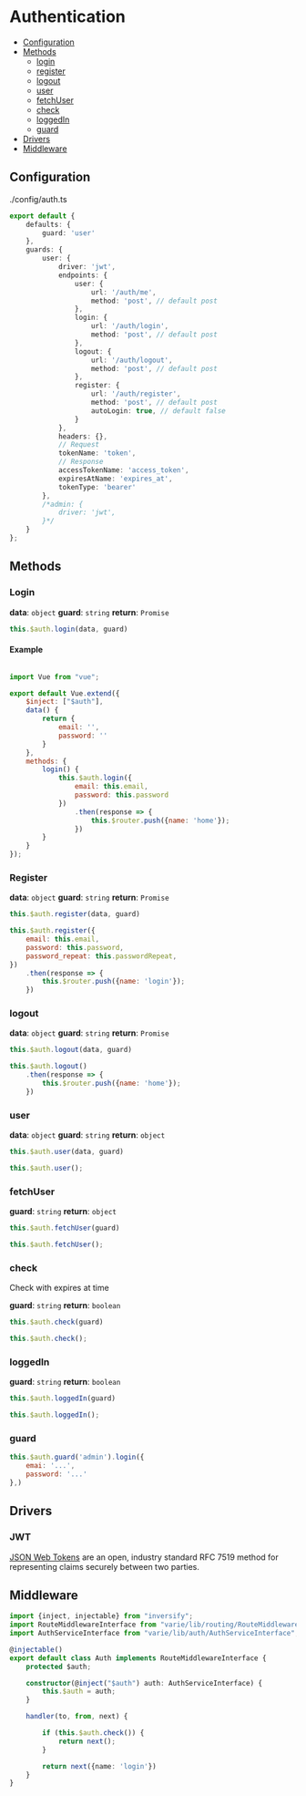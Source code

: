 # Authentication

- [Configuration](#configuration)
- [Methods](#methods)
    - [login](#login)
    - [register](#register)
    - [logout](#logout)
    - [user](#user)
    - [fetchUser](#fetchUser)
    - [check](#check)
    - [loggedIn](#loggedIn)
    - [guard](#guard)
- [Drivers](#drivers)
- [Middleware](#middleware)

## Configuration

./config/auth.ts

```typescript
export default {
    defaults: {
        guard: 'user'
    },
    guards: {
        user: {
            driver: 'jwt',
            endpoints: {
                user: {
                    url: '/auth/me',
                    method: 'post', // default post
                },
                login: {
                    url: '/auth/login',
                    method: 'post', // default post
                },
                logout: {
                    url: '/auth/logout',
                    method: 'post', // default post
                },
                register: {
                    url: '/auth/register',
                    method: 'post', // default post
                    autoLogin: true, // default false
                }
            },
            headers: {},
            // Request
            tokenName: 'token',
            // Response
            accessTokenName: 'access_token',
            expiresAtName: 'expires_at',
            tokenType: 'bearer'
        },
        /*admin: {
            driver: 'jwt',
        }*/
    }
};
```

## Methods

### Login

**data**: `object`
**guard**: `string`
**return**: `Promise`
```js
this.$auth.login(data, guard)
```

#### Example

```js

import Vue from "vue";

export default Vue.extend({
    $inject: ["$auth"],
    data() {
        return {
            email: '',
            password: ''
        }
    },
    methods: {
        login() {
            this.$auth.login({
                email: this.email,
                password: this.password
            })
                .then(response => {
                    this.$router.push({name: 'home'});
                })
        }
    }
});

```

### Register

**data**: `object`
**guard**: `string`
**return**: `Promise`

```js
this.$auth.register(data, guard)
```

```js
this.$auth.register({
    email: this.email,
    password: this.password,
    password_repeat: this.passwordRepeat,
})
    .then(response => {
        this.$router.push({name: 'login'});
    })

```

### logout

**data**: `object`
**guard**: `string`
**return**: `Promise`

```js
this.$auth.logout(data, guard)
```

```js
this.$auth.logout()
    .then(response => {
        this.$router.push({name: 'home'});
    })

```
### user

**data**: `object`
**guard**: `string`
**return**: `object`

```js
this.$auth.user(data, guard)
```

```js
this.$auth.user();
```    
### fetchUser

**guard**: `string`
**return**: `object`

```js
this.$auth.fetchUser(guard)
```

```js
this.$auth.fetchUser();
```   

### check

Check with expires at time

**guard**: `string`
**return**: `boolean`

```js
this.$auth.check(guard)
```

```js
this.$auth.check();
```   

### loggedIn

**guard**: `string`
**return**: `boolean`

```js
this.$auth.loggedIn(guard)
```

```js
this.$auth.loggedIn();
```   

### guard

```js
this.$auth.guard('admin').login({
    emai: '...',
    password: '...'
},)
```

## Drivers

### JWT

[JSON Web Tokens](https://jwt.io/) are an open, industry standard RFC 7519 method for representing claims securely between two parties.

## Middleware

````typescript
import {inject, injectable} from "inversify";
import RouteMiddlewareInterface from "varie/lib/routing/RouteMiddlewareInterface";
import AuthServiceInterface from "varie/lib/auth/AuthServiceInterface";

@injectable()
export default class Auth implements RouteMiddlewareInterface {
    protected $auth;

    constructor(@inject("$auth") auth: AuthServiceInterface) {
        this.$auth = auth;
    }

    handler(to, from, next) {

        if (this.$auth.check()) {
            return next();
        }

        return next({name: 'login'})
    }
}
````

